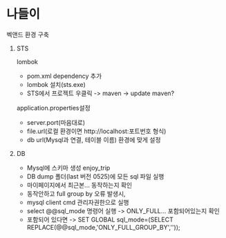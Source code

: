 # 나들이

벡앤드 환경 구축

1. STS

   lombok

   - pom.xml dependency 추가
   - lombok 설치(sts.exe)
   - STS에서 프로젝트 우클릭 -> maven -> update maven?

   application.properties설정

   - server.port(마음대로)
   - file.url(로컬 환경이면 http://localhost:포트번호 형식)
   - db url(Mysql과 연결, 테이블 이름) 환경에 맞게 설정

2. DB

   - Mysql에 스키마 생성 enjoy_trip
   - DB dump 폴더(last 버전 0525)에 모든 sql 파일 실행
   - 마이페이지에서 최근본... 동작하는지 확인
   - 동작안하고 full group by 오류 발생시,
   - mysql client cmd 관리자권한으로 실행
   - select @@sql_mode 명령어 실행 -> ONLY_FULL... 포함되어있는지 확인
   - 포함되어 있다면
     -> SET GLOBAL sql_mode=(SELECT REPLACE(@@sql_mode,'ONLY_FULL_GROUP_BY',''));

